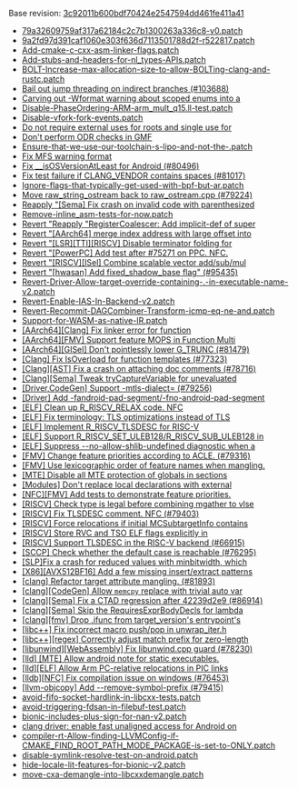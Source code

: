 Base revision: [3c92011b600bdf70424e2547594dd461fe411a41](https://github.com/llvm/llvm-project/commits/3c92011b600bdf70424e2547594dd461fe411a41)

- [79a32609759af317a62184c2c7b1300263a336c8-v0.patch](https://android.googlesource.com/toolchain/llvm_android/+/31a1d3747b77b10185c0adf03ae6036b474719c7/patches/79a32609759af317a62184c2c7b1300263a336c8-v0.patch)
- [9a2fd97d391caf1060e303f636d7113501788d2f-r522817.patch](https://android.googlesource.com/toolchain/llvm_android/+/31a1d3747b77b10185c0adf03ae6036b474719c7/patches/9a2fd97d391caf1060e303f636d7113501788d2f-r522817.patch)
- [Add-cmake-c-cxx-asm-linker-flags.patch](https://android.googlesource.com/toolchain/llvm_android/+/31a1d3747b77b10185c0adf03ae6036b474719c7/patches/Add-cmake-c-cxx-asm-linker-flags.patch)
- [Add-stubs-and-headers-for-nl_types-APIs.patch](https://android.googlesource.com/toolchain/llvm_android/+/31a1d3747b77b10185c0adf03ae6036b474719c7/patches/Add-stubs-and-headers-for-nl_types-APIs.patch)
- [BOLT-Increase-max-allocation-size-to-allow-BOLTing-clang-and-rustc.patch](https://android.googlesource.com/toolchain/llvm_android/+/31a1d3747b77b10185c0adf03ae6036b474719c7/patches/BOLT-Increase-max-allocation-size-to-allow-BOLTing-clang-and-rustc.patch)
- [Bail out jump threading on indirect branches (#103688)](https://android.googlesource.com/toolchain/llvm_android/+/31a1d3747b77b10185c0adf03ae6036b474719c7/patches/cherry/3c9022c965b85951f30af140da591f819acef8a0.patch)
- [Carving out -Wformat warning about scoped enums into a](https://android.googlesource.com/toolchain/llvm_android/+/31a1d3747b77b10185c0adf03ae6036b474719c7/patches/cherry/73ed2153beb529973741344874c0084d24c2f268.patch)
- [Disable-PhaseOrdering-ARM-arm_mult_q15.ll-test.patch](https://android.googlesource.com/toolchain/llvm_android/+/31a1d3747b77b10185c0adf03ae6036b474719c7/patches/Disable-PhaseOrdering-ARM-arm_mult_q15.ll-test.patch)
- [Disable-vfork-fork-events.patch](https://android.googlesource.com/toolchain/llvm_android/+/31a1d3747b77b10185c0adf03ae6036b474719c7/patches/Disable-vfork-fork-events.patch)
- [Do not require external uses for roots and single use for](https://android.googlesource.com/toolchain/llvm_android/+/31a1d3747b77b10185c0adf03ae6036b474719c7/patches/cherry/18473eb108e29c7c9d9fcb5d0d8c271948aca330.patch)
- [Don't perform ODR checks in GMF](https://android.googlesource.com/toolchain/llvm_android/+/31a1d3747b77b10185c0adf03ae6036b474719c7/patches/cherry/a0b6747804e46665ecfd00295b60432bfe1775b6.patch)
- [Ensure-that-we-use-our-toolchain-s-lipo-and-not-the-.patch](https://android.googlesource.com/toolchain/llvm_android/+/31a1d3747b77b10185c0adf03ae6036b474719c7/patches/Ensure-that-we-use-our-toolchain-s-lipo-and-not-the-.patch)
- [Fix MFS warning format](https://android.googlesource.com/toolchain/llvm_android/+/31a1d3747b77b10185c0adf03ae6036b474719c7/patches/cherry/3ea92ea2f9d236569f82825cdba6d59bcc22495c.patch)
- [Fix __isOSVersionAtLeast for Android (#80496)](https://android.googlesource.com/toolchain/llvm_android/+/31a1d3747b77b10185c0adf03ae6036b474719c7/patches/cherry/ec516ff3e6122069b36f32a6db8bb3dc672133fc.patch)
- [Fix test failure if CLANG_VENDOR contains spaces (#81017)](https://android.googlesource.com/toolchain/llvm_android/+/31a1d3747b77b10185c0adf03ae6036b474719c7/patches/cherry/d6c2cbbc6513bd412b34f3bf70e21b5a363b2fd9.patch)
- [Ignore-flags-that-typically-get-used-with-bpf-but-ar.patch](https://android.googlesource.com/toolchain/llvm_android/+/31a1d3747b77b10185c0adf03ae6036b474719c7/patches/Ignore-flags-that-typically-get-used-with-bpf-but-ar.patch)
- [Move raw_string_ostream back to raw_ostream.cpp (#79224)](https://android.googlesource.com/toolchain/llvm_android/+/31a1d3747b77b10185c0adf03ae6036b474719c7/patches/cherry/bb65f5a5d95736cf08b282c1ded7f5cceed5fd7e.patch)
- [Reapply "[Sema] Fix crash on invalid code with parenthesized](https://android.googlesource.com/toolchain/llvm_android/+/31a1d3747b77b10185c0adf03ae6036b474719c7/patches/cherry/02347fc7191ff4d073f439dde6523add3f5496de.patch)
- [Remove-inline_asm-tests-for-now.patch](https://android.googlesource.com/toolchain/llvm_android/+/31a1d3747b77b10185c0adf03ae6036b474719c7/patches/Remove-inline_asm-tests-for-now.patch)
- [Revert "Reapply "RegisterCoalescer: Add implicit-def of super](https://android.googlesource.com/toolchain/llvm_android/+/31a1d3747b77b10185c0adf03ae6036b474719c7/patches/cherry/c4146121e940b6b853148c780568dee38b97382f.patch)
- [Revert "[AArch64] merge index address with large offset into](https://android.googlesource.com/toolchain/llvm_android/+/31a1d3747b77b10185c0adf03ae6036b474719c7/patches/cherry/915c3d9e5a2d1314afe64cd6116a3b6c9809ec90.patch)
- [Revert "[LSR][TTI][RISCV] Disable terminator folding for](https://android.googlesource.com/toolchain/llvm_android/+/31a1d3747b77b10185c0adf03ae6036b474719c7/patches/cherry/5ce067d592b78fd3142364e06bae4da2a3a1e944.patch)
- [Revert "[PowerPC] Add test after #75271 on PPC. NFC.](https://android.googlesource.com/toolchain/llvm_android/+/31a1d3747b77b10185c0adf03ae6036b474719c7/patches/cherry/ece1359857c547a156ed743643bccbfd0f09bf2a.patch)
- [Revert "[RISCV][ISel] Combine scalable vector add/sub/mul](https://android.googlesource.com/toolchain/llvm_android/+/31a1d3747b77b10185c0adf03ae6036b474719c7/patches/cherry/4e347b4e38b95bc455d0e620e11ac58fc0172a94.patch)
- [Revert "[hwasan] Add fixed_shadow_base flag" (#95435)](https://android.googlesource.com/toolchain/llvm_android/+/31a1d3747b77b10185c0adf03ae6036b474719c7/patches/cherry/12f77e811b49b48df2c37f5036b05b5801a0535f.patch)
- [Revert-Driver-Allow-target-override-containing-.-in-executable-name-v2.patch](https://android.googlesource.com/toolchain/llvm_android/+/31a1d3747b77b10185c0adf03ae6036b474719c7/patches/Revert-Driver-Allow-target-override-containing-.-in-executable-name-v2.patch)
- [Revert-Enable-IAS-In-Backend-v2.patch](https://android.googlesource.com/toolchain/llvm_android/+/31a1d3747b77b10185c0adf03ae6036b474719c7/patches/Revert-Enable-IAS-In-Backend-v2.patch)
- [Revert-Recommit-DAGCombiner-Transform-icmp-eq-ne-and.patch](https://android.googlesource.com/toolchain/llvm_android/+/31a1d3747b77b10185c0adf03ae6036b474719c7/patches/Revert-Recommit-DAGCombiner-Transform-icmp-eq-ne-and.patch)
- [Support-for-WASM-as-native-IR.patch](https://android.googlesource.com/toolchain/llvm_android/+/31a1d3747b77b10185c0adf03ae6036b474719c7/patches/Support-for-WASM-as-native-IR.patch)
- [[AArch64][Clang] Fix linker error for function](https://android.googlesource.com/toolchain/llvm_android/+/31a1d3747b77b10185c0adf03ae6036b474719c7/patches/cherry/1be0d9d7d88a9bdabe6ef4d81720ddf4cf6f71c1.patch)
- [[AArch64][FMV] Support feature MOPS in Function Multi](https://android.googlesource.com/toolchain/llvm_android/+/31a1d3747b77b10185c0adf03ae6036b474719c7/patches/cherry/179ba129f50aefe6e670800aec7091d958aa6f90.patch)
- [[AArch64][GISel] Don't pointlessly lower G_TRUNC (#81479)](https://android.googlesource.com/toolchain/llvm_android/+/31a1d3747b77b10185c0adf03ae6036b474719c7/patches/cherry/070848c17c2944afa494d42d3ad42929f3379842.patch)
- [[Clang] Fix IsOverload for function templates (#77323)](https://android.googlesource.com/toolchain/llvm_android/+/31a1d3747b77b10185c0adf03ae6036b474719c7/patches/cherry/69066ab31959968ebcbca71f3872bdedef8fb8cd.patch)
- [[Clang][AST] Fix a crash on attaching doc comments (#78716)](https://android.googlesource.com/toolchain/llvm_android/+/31a1d3747b77b10185c0adf03ae6036b474719c7/patches/cherry/5f4ee5a2dfa97fe32ee62d1d67aa1413d5a059e6.patch)
- [[Clang][Sema] Tweak tryCaptureVariable for unevaluated](https://android.googlesource.com/toolchain/llvm_android/+/31a1d3747b77b10185c0adf03ae6036b474719c7/patches/cherry/3d361b225fe89ce1d8c93639f27d689082bd8dad.patch)
- [[Driver,CodeGen] Support -mtls-dialect= (#79256)](https://android.googlesource.com/toolchain/llvm_android/+/31a1d3747b77b10185c0adf03ae6036b474719c7/patches/cherry/36b4a9ccd9f7e04010476e6b2a311f2052a4ac20.patch)
- [[Driver] Add -fandroid-pad-segment/-fno-android-pad-segment](https://android.googlesource.com/toolchain/llvm_android/+/31a1d3747b77b10185c0adf03ae6036b474719c7/patches/cherry/5133a8f5590d74d9d15631742a3d84f978394dbd.patch)
- [[ELF] Clean up R_RISCV_RELAX code. NFC](https://android.googlesource.com/toolchain/llvm_android/+/31a1d3747b77b10185c0adf03ae6036b474719c7/patches/cherry/ccb99f221422b8de5e1ae04d3427f15878f7cd93.patch)
- [[ELF] Fix terminology: TLS optimizations instead of TLS](https://android.googlesource.com/toolchain/llvm_android/+/31a1d3747b77b10185c0adf03ae6036b474719c7/patches/cherry/849951f8759171cb6c74d3ccbcf154506fc1f0ae.patch)
- [[ELF] Implement R_RISCV_TLSDESC for RISC-V](https://android.googlesource.com/toolchain/llvm_android/+/31a1d3747b77b10185c0adf03ae6036b474719c7/patches/cherry/1117fdd7c16873eb389e988c6a39ad922bae0fd0.patch)
- [[ELF] Support R_RISCV_SET_ULEB128/R_RISCV_SUB_ULEB128 in](https://android.googlesource.com/toolchain/llvm_android/+/31a1d3747b77b10185c0adf03ae6036b474719c7/patches/cherry/3fa17954dedd59bfad9cef1778719fb6312a5949.patch)
- [[ELF] Suppress --no-allow-shlib-undefined diagnostic when a](https://android.googlesource.com/toolchain/llvm_android/+/31a1d3747b77b10185c0adf03ae6036b474719c7/patches/cherry/e390bda9782b461f10433aa6728acf87521e22a5.patch)
- [[FMV] Change feature priorities according to ACLE. (#79316)](https://android.googlesource.com/toolchain/llvm_android/+/31a1d3747b77b10185c0adf03ae6036b474719c7/patches/cherry/f214933bc538c719403804069941de301487c39b.patch)
- [[FMV] Use lexicographic order of feature names when mangling.](https://android.googlesource.com/toolchain/llvm_android/+/31a1d3747b77b10185c0adf03ae6036b474719c7/patches/cherry/e81ef463f10851bfbcd56a4f3450821f1e7c862f.patch)
- [[MTE] Disable all MTE protection of globals in sections](https://android.googlesource.com/toolchain/llvm_android/+/31a1d3747b77b10185c0adf03ae6036b474719c7/patches/cherry/c9f5b5c935bd12d76d4bafff61d8116cb3229972.patch)
- [[Modules] Don't replace local declarations with external](https://android.googlesource.com/toolchain/llvm_android/+/31a1d3747b77b10185c0adf03ae6036b474719c7/patches/cherry/487967af82053cd08022635a2ff768385d936c80.patch)
- [[NFC][FMV] Add tests to demonstrate feature priorities.](https://android.googlesource.com/toolchain/llvm_android/+/31a1d3747b77b10185c0adf03ae6036b474719c7/patches/cherry/f6290e0daf5aff7132cab097fb13aad8a20ad070.patch)
- [[RISCV] Check type is legal before combining mgather to vlse](https://android.googlesource.com/toolchain/llvm_android/+/31a1d3747b77b10185c0adf03ae6036b474719c7/patches/cherry/06c89bd59ca2279f76a41e851b7b2df634a6191e.patch)
- [[RISCV] Fix TLSDESC comment. NFC (#79403)](https://android.googlesource.com/toolchain/llvm_android/+/31a1d3747b77b10185c0adf03ae6036b474719c7/patches/cherry/1f454ede4660477c3782595975def90c26c19881.patch)
- [[RISCV] Force relocations if initial MCSubtargetInfo contains](https://android.googlesource.com/toolchain/llvm_android/+/31a1d3747b77b10185c0adf03ae6036b474719c7/patches/cherry/6c207ee5d20d2b054509123e6d0507df1332b376.patch)
- [[RISCV] Store RVC and TSO ELF flags explicitly in](https://android.googlesource.com/toolchain/llvm_android/+/31a1d3747b77b10185c0adf03ae6036b474719c7/patches/cherry/6afda56faa6260cff4e6e9264226737d96d952c1.patch)
- [[RISCV] Support TLSDESC in the RISC-V backend (#66915)](https://android.googlesource.com/toolchain/llvm_android/+/31a1d3747b77b10185c0adf03ae6036b474719c7/patches/cherry/03a61d34ebf4f8eeaa6861bec3ab39c75bb41778.patch)
- [[SCCP] Check whether the default case is reachable (#76295)](https://android.googlesource.com/toolchain/llvm_android/+/31a1d3747b77b10185c0adf03ae6036b474719c7/patches/cherry/d218092543b3f9ba2204d7c8fe5ac70befa3d772.patch)
- [[SLP]Fix a crash for reduced values with minbitwidth, which](https://android.googlesource.com/toolchain/llvm_android/+/31a1d3747b77b10185c0adf03ae6036b474719c7/patches/cherry/39b2104b4a4e0990eddc763eab99b28e8deab953.patch)
- [[X86][AVX512BF16] Add a few missing insert/extract patterns](https://android.googlesource.com/toolchain/llvm_android/+/31a1d3747b77b10185c0adf03ae6036b474719c7/patches/cherry/55c466da2f2f0baa509eb709b8de8926bd498b9b.patch)
- [[clang] Refactor target attribute mangling. (#81893)](https://android.googlesource.com/toolchain/llvm_android/+/31a1d3747b77b10185c0adf03ae6036b474719c7/patches/cherry/b42b7c8a123863d86db9abc8b6a1340b920f6573.patch)
- [[clang][CodeGen] Allow `memcpy` replace with trivial auto var](https://android.googlesource.com/toolchain/llvm_android/+/31a1d3747b77b10185c0adf03ae6036b474719c7/patches/cherry/b433076fcbacba8a3b91446390bbea5843322bcd.patch)
- [[clang][Sema] Fix a CTAD regression after 42239d2e9 (#86914)](https://android.googlesource.com/toolchain/llvm_android/+/31a1d3747b77b10185c0adf03ae6036b474719c7/patches/cherry/0f6ed4c394fd8f843029f6919230bf8df8618529.patch)
- [[clang][Sema] Skip the RequiresExprBodyDecls for lambda](https://android.googlesource.com/toolchain/llvm_android/+/31a1d3747b77b10185c0adf03ae6036b474719c7/patches/cherry/9fe5aa31eccff49632e40bcdad6e64fc00190889.patch)
- [[clang][fmv] Drop .ifunc from target_version's entrypoint's](https://android.googlesource.com/toolchain/llvm_android/+/31a1d3747b77b10185c0adf03ae6036b474719c7/patches/cherry/99d743320c5dddb780f1fb2f49414b10e6a52a05.patch)
- [[libc++] Fix incorrect macro push/pop in unwrap_iter.h](https://android.googlesource.com/toolchain/llvm_android/+/31a1d3747b77b10185c0adf03ae6036b474719c7/patches/cherry/7b4622514d232ce5f7110dd8b20d90e81127c467.patch)
- [[libc++][regex] Correctly adjust match prefix for zero-length](https://android.googlesource.com/toolchain/llvm_android/+/31a1d3747b77b10185c0adf03ae6036b474719c7/patches/cherry/e9adcc488f96a9f2b8c4344f5e3c7ca6639b9562.patch)
- [[libunwind][WebAssembly] Fix libunwind.cpp guard (#78230)](https://android.googlesource.com/toolchain/llvm_android/+/31a1d3747b77b10185c0adf03ae6036b474719c7/patches/cherry/4967d98eda48bed4a6f382d240f5a33177bc654c.patch)
- [[lld] [MTE] Allow android note for static executables.](https://android.googlesource.com/toolchain/llvm_android/+/31a1d3747b77b10185c0adf03ae6036b474719c7/patches/cherry/a831a21e4d8d41b044edaf61a90debb2ad756bda.patch)
- [[lld][ELF] Allow Arm PC-relative relocations in PIC links](https://android.googlesource.com/toolchain/llvm_android/+/31a1d3747b77b10185c0adf03ae6036b474719c7/patches/cherry/d21fb06a6e36048e6729c51c351ff8c4055e8381.patch)
- [[lldb][NFC] Fix compilation issue on windows (#76453)](https://android.googlesource.com/toolchain/llvm_android/+/31a1d3747b77b10185c0adf03ae6036b474719c7/patches/cherry/f3f4387e02b0ed637b5d843e8937116334329a65.patch)
- [[llvm-objcopy] Add --remove-symbol-prefix (#79415)](https://android.googlesource.com/toolchain/llvm_android/+/31a1d3747b77b10185c0adf03ae6036b474719c7/patches/cherry/1b87ebce924e507cbc27c2e0dc623941d16388c9.patch)
- [avoid-fifo-socket-hardlink-in-libcxx-tests.patch](https://android.googlesource.com/toolchain/llvm_android/+/31a1d3747b77b10185c0adf03ae6036b474719c7/patches/avoid-fifo-socket-hardlink-in-libcxx-tests.patch)
- [avoid-triggering-fdsan-in-filebuf-test.patch](https://android.googlesource.com/toolchain/llvm_android/+/31a1d3747b77b10185c0adf03ae6036b474719c7/patches/avoid-triggering-fdsan-in-filebuf-test.patch)
- [bionic-includes-plus-sign-for-nan-v2.patch](https://android.googlesource.com/toolchain/llvm_android/+/31a1d3747b77b10185c0adf03ae6036b474719c7/patches/bionic-includes-plus-sign-for-nan-v2.patch)
- [clang driver: enable fast unaligned access for Android on](https://android.googlesource.com/toolchain/llvm_android/+/31a1d3747b77b10185c0adf03ae6036b474719c7/patches/cherry/b20360abeb3a80281dc082f1e093abd13cb1ee4c.patch)
- [compiler-rt-Allow-finding-LLVMConfig-if-CMAKE_FIND_ROOT_PATH_MODE_PACKAGE-is-set-to-ONLY.patch](https://android.googlesource.com/toolchain/llvm_android/+/31a1d3747b77b10185c0adf03ae6036b474719c7/patches/compiler-rt-Allow-finding-LLVMConfig-if-CMAKE_FIND_ROOT_PATH_MODE_PACKAGE-is-set-to-ONLY.patch)
- [disable-symlink-resolve-test-on-android.patch](https://android.googlesource.com/toolchain/llvm_android/+/31a1d3747b77b10185c0adf03ae6036b474719c7/patches/disable-symlink-resolve-test-on-android.patch)
- [hide-locale-lit-features-for-bionic-v2.patch](https://android.googlesource.com/toolchain/llvm_android/+/31a1d3747b77b10185c0adf03ae6036b474719c7/patches/hide-locale-lit-features-for-bionic-v2.patch)
- [move-cxa-demangle-into-libcxxdemangle.patch](https://android.googlesource.com/toolchain/llvm_android/+/31a1d3747b77b10185c0adf03ae6036b474719c7/patches/move-cxa-demangle-into-libcxxdemangle.patch)
